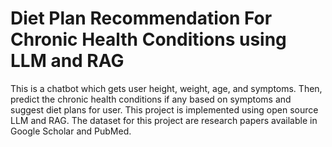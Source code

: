 # Diet Plan Recommendation For Chronic Health Conditions using LLM and RAG
This is a chatbot which gets user height, weight, age, and symptoms. Then, predict the chronic health conditions if any based on symptoms and suggest diet plans for user. This project is implemented using open source LLM and RAG. The dataset for this project are research papers available in Google Scholar and PubMed.
